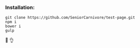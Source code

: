 ### Installation:

```
git clone https://github.com/SeniorCarnivore/test-page.git
npm i
bower i
gulp
```

:tophat: :ok_hand:
